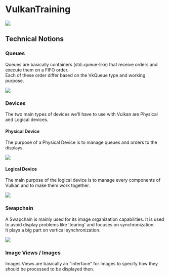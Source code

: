 # VulkanTraining

<a href="https://vulkan.lunarg.com/" target="_blank"><img src="https://vulkan.lunarg.com/img/vulkan/vulkan-red.svg"></a>

## Technical Notions

### Queues

Queues are basically containers (std::queue-like) that receive orders and execute them on a FIFO order.<br/>
Each of these order differ based on the VkQueue type and working purpose.<br/>

<img src="https://static.packt-cdn.com/products/9781786469809/graphics/image_03_006.jpg">

### Devices

The two main types of devices we'll have to use with Vulkan are Physical and Logical devices.<br/>

#### Physical Device

The purpose of a Physical Device is to manage queues and orders to the displays.

<img src="https://vulkan.lunarg.com/doc/view/1.2.135.0/windows/tutorial/images/Device2QueueFamilies.png">

#### Logical Device

The main purpose of the logical device is to manage every components of Vulkan and to make them work together.<br/>

<img src ="https://static.wixstatic.com/media/9b0684_f73f0947829a4842ab0106eb7e1fe88f~mv2.png/v1/fill/w_560,h_238,al_c,q_85,usm_0.66_1.00_0.01/9b0684_f73f0947829a4842ab0106eb7e1fe88f~mv2.webp">

### Swapchain

A Swapchain is mainly used for its image organization capabilities. It is used to avoid display problems like 'tearing' and focuses on synchronization.<br/> It plays a big part on vertical synchronization.

<img src="https://vulkan.lunarg.com/doc/view/1.2.162.0/mac/tutorial/images/Swapchain.png">

### Image Views / Images

Images Views are basically an "interface" for Images to specify how they should be processed to be displayed then.
